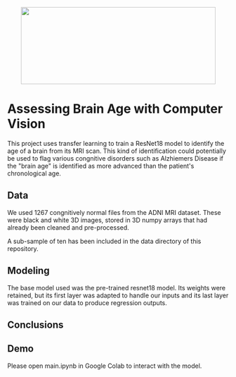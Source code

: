 <p align="center">
  <img src="https://github.com/MRWilliamsGit/BrainAgingComputerVision/images/blob/title.png" 
       width= 443
       height= 175 />
</p>

# Assessing Brain Age with Computer Vision

This project uses transfer learning to train a ResNet18 model to identify the age of a brain from its MRI scan. This kind of identification could potentially be used to flag various congnitive disorders such as Alzhiemers Disease if the "brain age" is identified as more advanced than the patient's chronological age.

## Data

We used 1267 congnitively normal files from the ADNI MRI dataset. These were black and white 3D images, stored in 3D numpy arrays that had already been cleaned and pre-processed. 

A sub-sample of ten has been included in the data directory of this repository.

## Modeling

The base model used was the pre-trained resnet18 model. Its weights were retained, but its first layer was adapted to handle our inputs and its last layer was trained on our data to produce regression outputs.

## Conclusions


## Demo

Please open main.ipynb in Google Colab to interact with the model.


